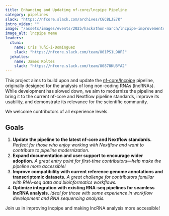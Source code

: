 ```yaml
---
title: Enhancing and Updating nf-core/lncpipe Pipeline
category: pipelines
slack: "https://nfcore.slack.com/archives/CGC8LJE7K"
intro_video: ""
image: "/assets/images/events/2025/hackathon-march/lncpipe-improvements.jpeg"
image_alt: lncpipe meme
leaders:
  ctuni:
    name: Cris Tuñí-i-Domínguez
    slack: "https://nfcore.slack.com/team/U01PS1L98PJ"
  jekoltes:
    name: James Koltes
    slack: "https://nfcore.slack.com/team/U0878KU3YA2"
---
```


This project aims to build upon and update the [nf-core/lncpipe](https://github.com/nf-core/lncpipe) pipeline, originally designed for the analysis of long non-coding RNAs (lncRNAs).
While development has slowed down, we aim to modernize the pipeline and bring it to the current nf-core and Nextflow pipeline standards, improve its usability, and demonstrate its relevance for the scientific community.

We welcome contributors of all experience levels.

## Goals

1. **Update the pipeline to the latest nf-core and Nextflow standards.**
   _Perfect for those who enjoy working with Nextflow and want to contribute to pipeline modernization._
2. **Expand documentation and user support to encourage wider adoption.**
   _A great entry point for first-time contributors—help make the pipeline more accessible!_
3. **Improve compatibility with current reference genome annotations and transcriptomic datasets.**
   _A great challenge for contributors familiar with RNA-seq data and bioinformatics workflows._
4. **Optimize integration with existing RNA-seq pipelines for seamless lncRNA analysis.**
   _Ideal for those with some experience in workflow development and RNA sequencing analysis._

Join us in improving lncpipe and making lncRNA analysis more accessible!
